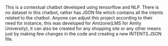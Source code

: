 This is a contextual chatbot developed using tensorflow and NLP.
There is no dataset in this chatbot, rather has JSON file which contains all the intents related to the chatbot.
Anyone can adjust this project according to their need for instance, this was developed for Amizone(LMS for Amity University), it can also be created for any shopping site or any other means just by making few changes in the code and creating a new INTENTS.JSON file. 
